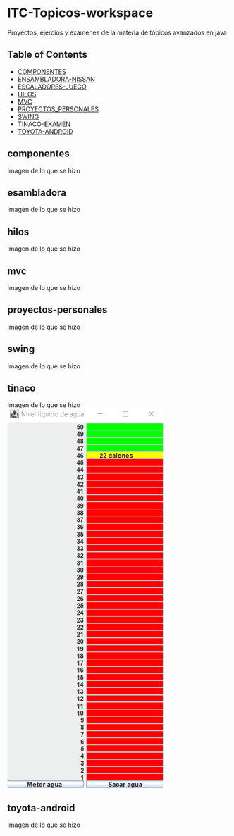 # ITC-Topicos-workspace
Proyectos, ejercios y examenes de la materia de tópicos avanzados en java

## Table of Contents


* [COMPONENTES](#componentes)
* [ENSAMBLADORA-NISSAN](#esambladora)
* [ESCALADORES-JUEGO](#escaladores)
* [HILOS](#hilos)
* [MVC](#mvc)
* [PROYECTOS_PERSONALES](#proyectos-personales)
* [SWING](#swing)
* [TINACO-EXAMEN](#tinaco)
* [TOYOTA-ANDROID](#toyota-android)

## componentes
  Imagen de lo que se hizo

## esambladora
  Imagen de lo que se hizo
  
## hilos
  Imagen de lo que se hizo
  
## mvc
  Imagen de lo que se hizo
  
## proyectos-personales
  Imagen de lo que se hizo
  
## swing
  Imagen de lo que se hizo
  
## tinaco
  Imagen de lo que se hizo
  ![Alt Text](https://github.com/josejoelL/ITC-Topicos-workspace/blob/main/TINACO-EXAMEN/Animation.gif)
  
  
## toyota-android
  Imagen de lo que se hizo
